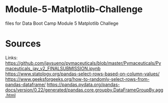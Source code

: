 # Module-5-Matplotlib-Challenge
files for Data Boot Camp Module 5 Matplotlib Challege


# Sources

Links: 
    https://github.com/jaysueno/pymaceuticals/blob/master/Pymaceuticals/Pymaceuticals_jay_v2_FINALSUBMISSION.ipynb
    https://www.statology.org/pandas-select-rows-based-on-column-values/
    https://www.geeksforgeeks.org/how-to-randomly-select-rows-from-pandas-dataframe/
    https://pandas.pydata.org/pandas-docs/version/0.22/generated/pandas.core.groupby.DataFrameGroupBy.agg.html